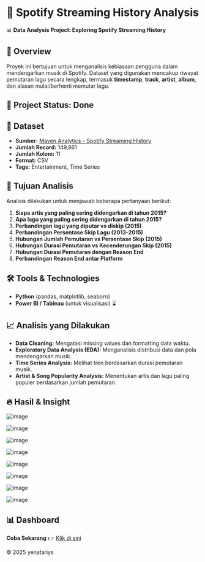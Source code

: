 # 🎵 Spotify Streaming History Analysis

📊 **Data Analysis Project: Exploring Spotify Streaming History**  

## 📌 Overview  
Proyek ini bertujuan untuk menganalisis kebiasaan pengguna dalam mendengarkan musik di Spotify. Dataset yang digunakan mencakup riwayat pemutaran lagu secara lengkap, termasuk **timestamp**, **track**, **artist**, **album**, dan alasan mulai/berhenti memutar lagu.  

## 🚀 Project Status: Done

## 📂 Dataset  
- **Sumber:** [Maven Analytics - Spotify Streaming History](https://mavenanalytics.io/data-playground)  
- **Jumlah Record:** 149,861  
- **Jumlah Kolom:** 11  
- **Format:** CSV  
- **Tags:** Entertainment, Time Series  

## 🎯 Tujuan Analisis  
Analisis dilakukan untuk menjawab beberapa pertanyaan berikut:  
1. **Siapa artis yang paling sering didengarkan di tahun 2015?**  
2. **Apa lagu yang paling sering didengarkan di tahun 2015?**
3. **Perbandingan lagu yang diputar vs diskip (2015)**
4. **Perbandingan Persentase Skip Lagu (2013-2015)**
5. **Hubungan Jumlah Pemutaran vs Persentase Skip (2015)**
6. **Hubungan Durasi Pemutaran vs Kecenderungan Skip (2015)**
7. **Hubungan Durasi Pemutaran dengan Reason End**
8. **Perbandingan Reason End antar Platform**

## 🛠️ Tools & Technologies  
- **Python** (pandas, matplotlib, seaborn) 
- **Power BI / Tableau** (untuk visualisasi) ⌛ 

## 📈 Analisis yang Dilakukan  
- **Data Cleaning:** Mengatasi missing values dan formatting data waktu.  
- **Exploratory Data Analysis (EDA):** Menganalisis distribusi data dan pola mendengarkan musik.  
- **Time Series Analysis:** Melihat tren berdasarkan durasi pemutaran musik.  
- **Artist & Song Popularity Analysis:** Menentukan artis dan lagu paling populer berdasarkan jumlah pemutaran.

## 🔥 Hasil & Insight  
![image](https://github.com/user-attachments/assets/c3544fc9-ba81-4876-9548-1cabd20c93f6)

![image](https://github.com/user-attachments/assets/e84fcb35-7368-4ef2-9fd6-fe35d9a545b2)

![image](https://github.com/user-attachments/assets/75138896-c829-4e27-ae9e-02462ac66b94)

![image](https://github.com/user-attachments/assets/1517e276-0aab-470a-ae7a-696d936a17f0)

![image](https://github.com/user-attachments/assets/929d2abb-601b-47a7-ad71-b8bcad14e671)

![image](https://github.com/user-attachments/assets/cb9d2304-9c3b-4fdf-8952-03dada87f37e)

![image](https://github.com/user-attachments/assets/a2467efd-616d-4e8a-a646-848b6fa20862)

![image](https://github.com/user-attachments/assets/499750b9-c6f3-4823-abb9-3473df6e55f1)

## 📊 Dashboard
**Coba Sekarang** 👉 [Klik di sini](https://spotidashboardys.streamlit.app/)  

© 2025 yenatariys






